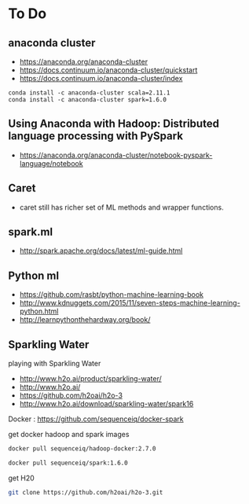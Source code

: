 
# To Do

## anaconda cluster
- https://anaconda.org/anaconda-cluster  
- https://docs.continuum.io/anaconda-cluster/quickstart  
- https://docs.continuum.io/anaconda-cluster/index  


```
conda install -c anaconda-cluster scala=2.11.1  
conda install -c anaconda-cluster spark=1.6.0  
```

## Using Anaconda with Hadoop: Distributed language processing with PySpark

- https://anaconda.org/anaconda-cluster/notebook-pyspark-language/notebook

## Caret
- caret still has richer set of ML methods and wrapper functions.  

## spark.ml
- http://spark.apache.org/docs/latest/ml-guide.html

## Python ml
- https://github.com/rasbt/python-machine-learning-book  
- http://www.kdnuggets.com/2015/11/seven-steps-machine-learning-python.html  
- http://learnpythonthehardway.org/book/  

## Sparkling Water
playing with Sparkling Water

- http://www.h2o.ai/product/sparkling-water/  
- http://www.h2o.ai/  
- https://github.com/h2oai/h2o-3  
- http://www.h2o.ai/download/sparkling-water/spark16

Docker : https://github.com/sequenceiq/docker-spark  

get docker hadoop and spark images 

```bash
docker pull sequenceiq/hadoop-docker:2.7.0

docker pull sequenceiq/spark:1.6.0
```

get H20

```bash
git clone https://github.com/h2oai/h2o-3.git
```
